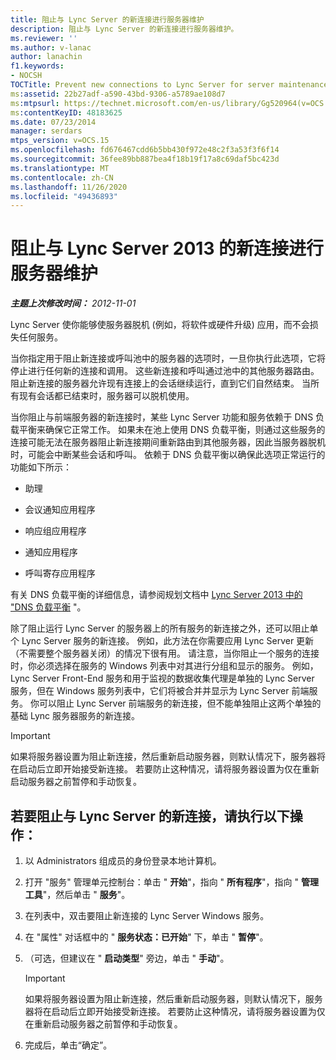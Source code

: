 ```yaml
---
title: 阻止与 Lync Server 的新连接进行服务器维护
description: 阻止与 Lync Server 的新连接进行服务器维护。
ms.reviewer: ''
ms.author: v-lanac
author: lanachin
f1.keywords:
- NOCSH
TOCTitle: Prevent new connections to Lync Server for server maintenance
ms:assetid: 22b27adf-a590-43bd-9306-a5789ae108d7
ms:mtpsurl: https://technet.microsoft.com/en-us/library/Gg520964(v=OCS.15)
ms:contentKeyID: 48183625
ms.date: 07/23/2014
manager: serdars
mtps_version: v=OCS.15
ms.openlocfilehash: fd676467cdd6b5bb430f972e48c2f3a53f3f6f14
ms.sourcegitcommit: 36fee89bb887bea4f18b19f17a8c69daf5bc423d
ms.translationtype: MT
ms.contentlocale: zh-CN
ms.lasthandoff: 11/26/2020
ms.locfileid: "49436893"
---
```

# <a name="prevent-new-connections-to-lync-server-2013-for-server-maintenance"></a>阻止与 Lync Server 2013 的新连接进行服务器维护

<div data-xmlns="http://www.w3.org/1999/xhtml">

<div class="topic" data-xmlns="http://www.w3.org/1999/xhtml" data-msxsl="urn:schemas-microsoft-com:xslt" data-cs="https://msdn.microsoft.com/">

<div data-asp="https://msdn2.microsoft.com/asp">



</div>

<div id="mainSection">

<div id="mainBody">

<span> </span>

_**主题上次修改时间：** 2012-11-01_

Lync Server 使你能够使服务器脱机 (例如，将软件或硬件升级) 应用，而不会损失任何服务。

当你指定用于阻止新连接或呼叫池中的服务器的选项时，一旦你执行此选项，它将停止进行任何新的连接和调用。 这些新连接和呼叫通过池中的其他服务器路由。 阻止新连接的服务器允许现有连接上的会话继续运行，直到它们自然结束。 当所有现有会话都已结束时，服务器可以脱机使用。

当你阻止与前端服务器的新连接时，某些 Lync Server 功能和服务依赖于 DNS 负载平衡来确保它正常工作。 如果未在池上使用 DNS 负载平衡，则通过这些服务的连接可能无法在服务器阻止新连接期间重新路由到其他服务器，因此当服务器脱机时，可能会中断某些会话和呼叫。 依赖于 DNS 负载平衡以确保此选项正常运行的功能如下所示：

  - 助理

  - 会议通知应用程序

  - 响应组应用程序

  - 通知应用程序

  - 呼叫寄存应用程序

有关 DNS 负载平衡的详细信息，请参阅规划文档中 [Lync Server 2013 中的 "DNS 负载平衡](lync-server-2013-dns-load-balancing.md) "。

除了阻止运行 Lync Server 的服务器上的所有服务的新连接之外，还可以阻止单个 Lync Server 服务的新连接。 例如，此方法在你需要应用 Lync Server 更新（不需要整个服务器关闭）的情况下很有用。 请注意，当你阻止一个服务的连接时，你必须选择在服务的 Windows 列表中对其进行分组和显示的服务。 例如，Lync Server Front-End 服务和用于监视的数据收集代理是单独的 Lync Server 服务，但在 Windows 服务列表中，它们将被合并并显示为 Lync Server 前端服务。 你可以阻止 Lync Server 前端服务的新连接，但不能单独阻止这两个单独的基础 Lync 服务器服务的新连接。

<div>


> [!IMPORTANT]
> 如果将服务器设置为阻止新连接，然后重新启动服务器，则默认情况下，服务器将在启动后立即开始接受新连接。 若要防止这种情况，请将服务器设置为仅在重新启动服务器之前暂停和手动恢复。



</div>

<div>

## <a name="to-prevent-new-connections-to-lync-server"></a>若要阻止与 Lync Server 的新连接，请执行以下操作：

1.  以 Administrators 组成员的身份登录本地计算机。

2.  打开 "服务" 管理单元控制台：单击 " **开始**"，指向 " **所有程序**"，指向 " **管理工具**"，然后单击 " **服务**"。

3.  在列表中，双击要阻止新连接的 Lync Server Windows 服务。

4.  在 "属性" 对话框中的 " **服务状态：已开始**" 下，单击 " **暂停**"。

5.  （可选，但建议在 " **启动类型**" 旁边，单击 " **手动**"。
    
    <div>
    

    > [!IMPORTANT]
    > 如果将服务器设置为阻止新连接，然后重新启动服务器，则默认情况下，服务器将在启动后立即开始接受新连接。 若要防止这种情况，请将服务器设置为仅在重新启动服务器之前暂停和手动恢复。

    
    </div>

6.  完成后，单击“确定”。

</div>

</div>

<span> </span>

</div>

</div>

</div>

